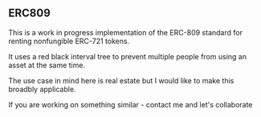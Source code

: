 ## ERC809

This is a work in progress implementation of the ERC-809 standard for renting nonfungible ERC-721 tokens.

It uses a red black interval tree to prevent multiple people from using an asset at the same time.

The use case in mind here is real estate but I would like to make this broadbly applicable.

If you are working on something similar - contact me and let's collaborate
